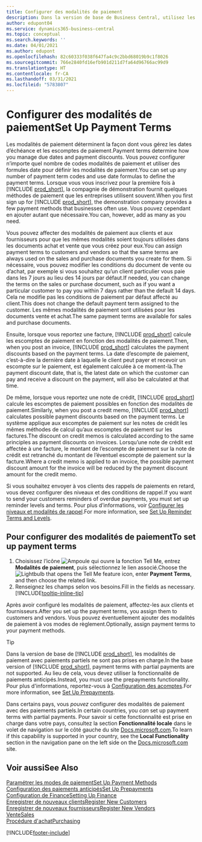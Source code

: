 ```yaml
---
title: Configurer des modalités de paiement
description: Dans la version de base de Business Central, utilisez les modalités de paiement pour gérer les dates d’échéance et les escomptes de paiement.
author: edupont04
ms.service: dynamics365-business-central
ms.topic: conceptual
ms.search.keywords: ''
ms.date: 04/01/2021
ms.author: edupont
ms.openlocfilehash: 82c60333f038f647fa4c9c2bbd68019b9c1f8026
ms.sourcegitcommit: 766e2840fd16efb901d211d7fa64d96766ac99d9
ms.translationtype: HT
ms.contentlocale: fr-CA
ms.lasthandoff: 03/31/2021
ms.locfileid: "5783807"
---
```

# <a name="set-up-payment-terms"></a><span data-ttu-id="abab7-103">Configurer des modalités de paiement</span><span class="sxs-lookup"><span data-stu-id="abab7-103">Set Up Payment Terms</span></span>

<span data-ttu-id="abab7-104">Les modalités de paiement déterminent la façon dont vous gérez les dates d’échéance et les escomptes de paiement.</span><span class="sxs-lookup"><span data-stu-id="abab7-104">Payment terms determine how you manage due dates and payment discounts.</span></span> <span data-ttu-id="abab7-105">Vous pouvez configurer n’importe quel nombre de codes modalités de paiement et utiliser des formules date pour définir les modalités de paiement.</span><span class="sxs-lookup"><span data-stu-id="abab7-105">You can set up any number of payment term codes and use date formulas to define the payment terms.</span></span> <span data-ttu-id="abab7-106">Lorsque vous vous inscrivez pour la première fois à [!INCLUDE [prod_short](includes/prod_short.md)], la compagnie de démonstration fournit quelques méthodes de paiement que les entreprises utilisent souvent.</span><span class="sxs-lookup"><span data-stu-id="abab7-106">When you first sign up for [!INCLUDE [prod_short](includes/prod_short.md)], the demonstration company provides a few payment methods that businesses often use.</span></span> <span data-ttu-id="abab7-107">Vous pouvez cependant en ajouter autant que nécessaire.</span><span class="sxs-lookup"><span data-stu-id="abab7-107">You can, however, add as many as you need.</span></span>  

<span data-ttu-id="abab7-108">Vous pouvez affecter des modalités de paiement aux clients et aux fournisseurs pour que les mêmes modalités soient toujours utilisées dans les documents achat et vente que vous créez pour eux.</span><span class="sxs-lookup"><span data-stu-id="abab7-108">You can assign payment terms to customers and vendors so that the same terms are always used on the sales and purchase documents you create for them.</span></span> <span data-ttu-id="abab7-109">Si nécessaire, vous pouvez modifier les conditions du document de vente ou d’achat, par exemple si vous souhaitez qu’un client particulier vous paie dans les 7 jours au lieu des 14 jours par défaut.</span><span class="sxs-lookup"><span data-stu-id="abab7-109">If needed, you can change the terms on the sales or purchase document, such as if you want a particular customer to pay you within 7 days rather than the default 14 days.</span></span> <span data-ttu-id="abab7-110">Cela ne modifie pas les conditions de paiement par défaut affecté au client.</span><span class="sxs-lookup"><span data-stu-id="abab7-110">This does not change the default payment term assigned to the customer.</span></span> <span data-ttu-id="abab7-111">Les mêmes modalités de paiement sont utilisées pour les documents vente et achat.</span><span class="sxs-lookup"><span data-stu-id="abab7-111">The same payment terms are available for sales and purchase documents.</span></span>

<span data-ttu-id="abab7-112">Ensuite, lorsque vous reportez une facture, [!INCLUDE [prod_short](includes/prod_short.md)] calcule les escomptes de paiement en fonction des modalités de paiement.</span><span class="sxs-lookup"><span data-stu-id="abab7-112">Then, when you post an invoice, [!INCLUDE [prod_short](includes/prod_short.md)] calculates the payment discounts based on the payment terms.</span></span> <span data-ttu-id="abab7-113">La date d’escompte de paiement, c’est-à-dire la dernière date à laquelle le client peut payer et recevoir un escompte sur le paiement, est également calculée à ce moment-là.</span><span class="sxs-lookup"><span data-stu-id="abab7-113">The payment discount date, that is, the latest date on which the customer can pay and receive a discount on the payment, will also be calculated at that time.</span></span>  

<span data-ttu-id="abab7-114">De même, lorsque vous reportez une note de crédit, [!INCLUDE [prod_short](includes/prod_short.md)] calcule les escomptes de paiement possibles en fonction des modalités de paiement.</span><span class="sxs-lookup"><span data-stu-id="abab7-114">Similarly, when you post a credit memo, [!INCLUDE [prod_short](includes/prod_short.md)] calculates possible payment discounts based on the payment terms.</span></span> <span data-ttu-id="abab7-115">Le système applique aux escomptes de paiement sur les notes de crédit les mêmes méthodes de calcul qu’aux escomptes de paiement sur les factures.</span><span class="sxs-lookup"><span data-stu-id="abab7-115">The discount on credit memos is calculated according to the same principles as payment discounts on invoices.</span></span> <span data-ttu-id="abab7-116">Lorsqu’une note de crédit est affectée à une facture, le montant de l’escompte de paiement sur la note de crédit est retranché du montant de l’éventuel escompte de paiement sur la facture.</span><span class="sxs-lookup"><span data-stu-id="abab7-116">Where a credit memo is applied to an invoice, the possible payment discount amount for the invoice will be reduced by the payment discount amount for the credit memo.</span></span>  

<span data-ttu-id="abab7-117">Si vous souhaitez envoyer à vos clients des rappels de paiements en retard, vous devez configurer des niveaux et des conditions de rappel.</span><span class="sxs-lookup"><span data-stu-id="abab7-117">If you want to send your customers reminders of overdue payments, you must set up reminder levels and terms.</span></span> <span data-ttu-id="abab7-118">Pour plus d’informations, voir [Configurer les niveaux et modalités de rappel](finance-setup-reminders.md).</span><span class="sxs-lookup"><span data-stu-id="abab7-118">For more information, see [Set Up Reminder Terms and Levels](finance-setup-reminders.md).</span></span>  

## <a name="to-set-up-payment-terms"></a><span data-ttu-id="abab7-119">Pour configurer des modalités de paiement</span><span class="sxs-lookup"><span data-stu-id="abab7-119">To set up payment terms</span></span>

1. <span data-ttu-id="abab7-120">Choisissez l’icône ![Ampoule qui ouvre la fonction Tell Me](media/ui-search/search_small.png "Dites-moi ce que vous voulez faire"), entrez **Modalités de paiement**, puis sélectionnez le lien associé.</span><span class="sxs-lookup"><span data-stu-id="abab7-120">Choose the ![Lightbulb that opens the Tell Me feature](media/ui-search/search_small.png "Tell me what you want to do") icon, enter **Payment Terms**, and then choose the related link.</span></span>  
2. <span data-ttu-id="abab7-121">Renseignez les champs selon vos besoins.</span><span class="sxs-lookup"><span data-stu-id="abab7-121">Fill in the fields as necessary.</span></span> [!INCLUDE[tooltip-inline-tip](includes/tooltip-inline-tip_md.md)]  

<span data-ttu-id="abab7-122">Après avoir configuré les modalités de paiement, affectez-les aux clients et fournisseurs.</span><span class="sxs-lookup"><span data-stu-id="abab7-122">After you set up the payment terms, you assign them to customers and vendors.</span></span> <span data-ttu-id="abab7-123">Vous pouvez éventuellement ajouter des modalités de paiement à vos modes de règlement.</span><span class="sxs-lookup"><span data-stu-id="abab7-123">Optionally, assign payment terms to your payment methods.</span></span>  

> [!TIP]
> <span data-ttu-id="abab7-124">Dans la version de base de [!INCLUDE [prod_short](includes/prod_short.md)], les modalités de paiement avec paiements partiels ne sont pas prises en charge.</span><span class="sxs-lookup"><span data-stu-id="abab7-124">In the base version of [!INCLUDE [prod_short](includes/prod_short.md)], payment terms with partial payments are not supported.</span></span> <span data-ttu-id="abab7-125">Au lieu de cela, vous devez utiliser la fonctionnalité de paiements anticipés.</span><span class="sxs-lookup"><span data-stu-id="abab7-125">Instead, you must use the prepayments functionality.</span></span> <span data-ttu-id="abab7-126">Pour plus d'informations, reportez\-vous à [Configuration des acomptes](finance-set-up-prepayments.md).</span><span class="sxs-lookup"><span data-stu-id="abab7-126">For more information, see [Set Up Prepayments](finance-set-up-prepayments.md).</span></span>
>
> <span data-ttu-id="abab7-127">Dans certains pays, vous *pouvez* configurer des modalités de paiement avec des paiements partiels.</span><span class="sxs-lookup"><span data-stu-id="abab7-127">In certain countries, you *can* set up payment terms with partial payments.</span></span> <span data-ttu-id="abab7-128">Pour savoir si cette fonctionnalité est prise en charge dans votre pays, consultez la section **Fonctionnalité locale** dans le volet de navigation sur le côté gauche du site [Docs.microsoft.com](about-localization.md).</span><span class="sxs-lookup"><span data-stu-id="abab7-128">To learn if this capability is supported in your country, see the **Local Functionality** section in the navigation pane on the left side on the [Docs.microsoft.com](about-localization.md) site.</span></span>

## <a name="see-also"></a><span data-ttu-id="abab7-129">Voir aussi</span><span class="sxs-lookup"><span data-stu-id="abab7-129">See Also</span></span>

[<span data-ttu-id="abab7-130">Paramétrer les modes de paiement</span><span class="sxs-lookup"><span data-stu-id="abab7-130">Set Up Payment Methods</span></span>](finance-payment-methods.md)  
[<span data-ttu-id="abab7-131">Configuration des paiements anticipés</span><span class="sxs-lookup"><span data-stu-id="abab7-131">Set Up Prepayments</span></span>](finance-set-up-prepayments.md)  
[<span data-ttu-id="abab7-132">Configuration de Finance</span><span class="sxs-lookup"><span data-stu-id="abab7-132">Setting Up Finance</span></span>](finance-setup-finance.md)  
[<span data-ttu-id="abab7-133">Enregistrer de nouveaux clients</span><span class="sxs-lookup"><span data-stu-id="abab7-133">Register New Customers</span></span>](sales-how-register-new-customers.md)  
[<span data-ttu-id="abab7-134">Enregistrer de nouveaux fournisseurs</span><span class="sxs-lookup"><span data-stu-id="abab7-134">Register New Vendors</span></span>](purchasing-how-register-new-vendors.md)  
[<span data-ttu-id="abab7-135">Vente</span><span class="sxs-lookup"><span data-stu-id="abab7-135">Sales</span></span>](sales-manage-sales.md)  
[<span data-ttu-id="abab7-136">Procédure d'achat</span><span class="sxs-lookup"><span data-stu-id="abab7-136">Purchasing</span></span>](purchasing-manage-purchasing.md)  


[!INCLUDE[footer-include](includes/footer-banner.md)]